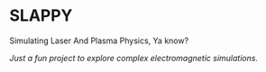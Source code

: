 # SLAPPY

Simulating Laser And Plasma Physics, Ya know?

*Just a fun project to explore complex electromagnetic simulations.*
